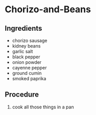 Chorizo-and-Beans
===========

Ingredients
------------

 + chorizo sausage 
 + kidney beans 
 + garlic salt 
 + black pepper 
 + onion powder 
 + cayenne pepper 
 + ground cumin 
 + smoked paprika 

Procedure 
---------

1. cook all those things in a pan  

